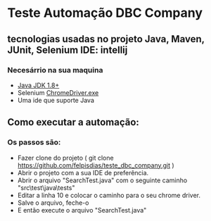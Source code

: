 # Teste Automação DBC Company

## tecnologias usadas no projeto Java, Maven, JUnit, Selenium IDE: intellij

### Necesárrio na sua maquina
- [Java JDK 1.8+](https://www.oracle.com/java/technologies/downloads/)
- Selenium [ChromeDriver.exe](https://chromedriver.chromium.org/downloads)
- Uma ide que suporte Java

## Como executar a automação:

### Os passos são:
- Fazer clone do projeto ( git clone https://github.com/felpisdias/teste_dbc_company.git )
- Abrir o projeto com a sua IDE de preferência.
- Abrir o arquivo "SearchTest.java" com o seguinte caminho "src\test\java\tests"
- Editar a linha 10 e colocar o caminho para o seu chrome driver.
- Salve o arquivo, feche-o
- E então execute o arquivo "SearchTest.java"

